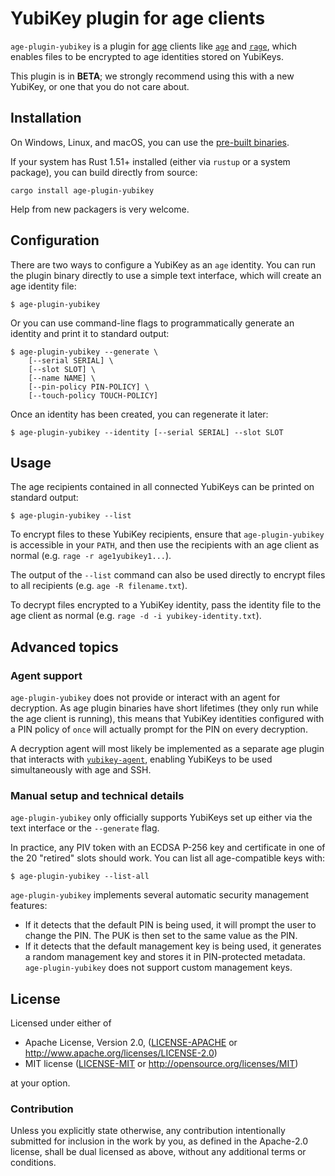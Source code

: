 # YubiKey plugin for age clients

`age-plugin-yubikey` is a plugin for [age](https://age-encryption.org/v1) clients
like [`age`](https://age-encryption.org) and [`rage`](https://str4d.xyz/rage),
which enables files to be encrypted to age identities stored on YubiKeys.

This plugin is in **BETA**; we strongly recommend using this with a new YubiKey,
or one that you do not care about.

## Installation

On Windows, Linux, and macOS, you can use the
[pre-built binaries](https://github.com/str4d/age-plugin-yubikey/releases).

If your system has Rust 1.51+ installed (either via `rustup` or a system
package), you can build directly from source:

```
cargo install age-plugin-yubikey
```

Help from new packagers is very welcome.

## Configuration

There are two ways to configure a YubiKey as an `age` identity. You can run the
plugin binary directly to use a simple text interface, which will create an age
identity file:

```
$ age-plugin-yubikey
```

Or you can use command-line flags to programmatically generate an identity and
print it to standard output:

```
$ age-plugin-yubikey --generate \
    [--serial SERIAL] \
    [--slot SLOT] \
    [--name NAME] \
    [--pin-policy PIN-POLICY] \
    [--touch-policy TOUCH-POLICY]
```

Once an identity has been created, you can regenerate it later:

```
$ age-plugin-yubikey --identity [--serial SERIAL] --slot SLOT
```

## Usage

The age recipients contained in all connected YubiKeys can be printed on
standard output:

```
$ age-plugin-yubikey --list
```

To encrypt files to these YubiKey recipients, ensure that `age-plugin-yubikey`
is accessible in your `PATH`, and then use the recipients with an age client as
normal (e.g. `rage -r age1yubikey1...`).

The output of the `--list` command can also be used directly to encrypt files to
all recipients (e.g. `age -R filename.txt`).

To decrypt files encrypted to a YubiKey identity, pass the identity file to the
age client as normal (e.g. `rage -d -i yubikey-identity.txt`).

## Advanced topics

### Agent support

`age-plugin-yubikey` does not provide or interact with an agent for decryption.
As age plugin binaries have short lifetimes (they only run while the age client
is running), this means that YubiKey identities configured with a PIN policy of
`once` will actually prompt for the PIN on every decryption.

A decryption agent will most likely be implemented as a separate age plugin that
interacts with [`yubikey-agent`](https://github.com/FiloSottile/yubikey-agent),
enabling YubiKeys to be used simultaneously with age and SSH.

### Manual setup and technical details

`age-plugin-yubikey` only officially supports YubiKeys set up either via the
text interface or the `--generate` flag.

In practice, any PIV token with an ECDSA P-256 key and certificate in one of the
20 "retired" slots should work. You can list all age-compatible keys with:

```
$ age-plugin-yubikey --list-all
```

`age-plugin-yubikey` implements several automatic security management features:

- If it detects that the default PIN is being used, it will prompt the user to
  change the PIN. The PUK is then set to the same value as the PIN.
- If it detects that the default management key is being used, it generates a
  random management key and stores it in PIN-protected metadata.
  `age-plugin-yubikey` does not support custom management keys.

## License

Licensed under either of

 * Apache License, Version 2.0, ([LICENSE-APACHE](LICENSE-APACHE) or
   http://www.apache.org/licenses/LICENSE-2.0)
 * MIT license ([LICENSE-MIT](LICENSE-MIT) or http://opensource.org/licenses/MIT)

at your option.

### Contribution

Unless you explicitly state otherwise, any contribution intentionally
submitted for inclusion in the work by you, as defined in the Apache-2.0
license, shall be dual licensed as above, without any additional terms or
conditions.

